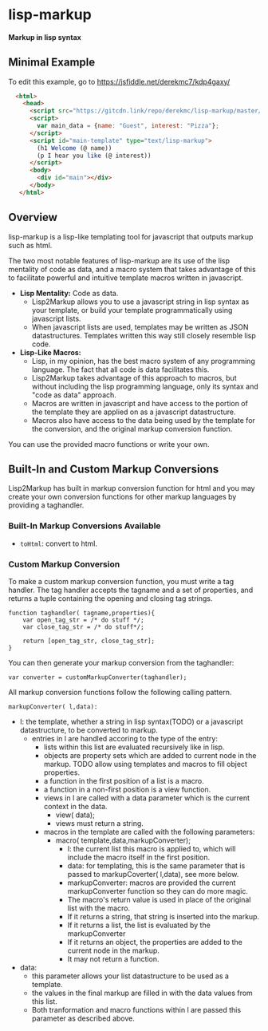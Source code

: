 

# lisp-markup
#### Markup in lisp syntax


## Minimal Example
To edit this example, go to https://jsfiddle.net/derekmc7/kdp4gaxy/
```html
  <html>
    <head>
      <script src="https://gitcdn.link/repo/derekmc/lisp-markup/master/lisp_markup_bundle.js"></script>
      <script>
        var main_data = {name: "Guest", interest: "Pizza"};
      </script>
      <script id="main-template" type="text/lisp-markup">
        (h1 Welcome (@ name))
        (p I hear you like (@ interest))
      </script>
      <body>
        <div id="main"></div>
      </body>
   </html>
```

## Overview

lisp-markup is a lisp-like templating tool for javascript that outputs markup such as html.

The two most notable features of lisp-markup are its use of the lisp mentality of code as data,
and a macro system that takes advantage of this to facilitate powerful and intuitive template macros written in javascript.
 * __Lisp Mentality:__ Code as data.
   * Lisp2Markup allows you to use a javascript string in lisp syntax as your template, or build your template programmatically using javascript lists.
   * When javascript lists are used, templates may be written as JSON datastructures.  Templates written this way still closely resemble lisp code.
 * __Lisp-Like Macros:__
   * Lisp, in my opinion, has the best macro system of any programming language.
     The fact that all code is data facilitates this.
   * Lisp2Markup takes advantage of this approach to macros, but without including the lisp programming language, only its syntax and "code as data" approach.
   * Macros are written in javascript and have access to the portion of the template they are applied on as a javascript datastructure.
   * Macros also have access to the data being used by the template for the conversion, and the original markup conversion function.
     

You can use the provided macro functions or write your own.

## Built-In and Custom Markup Conversions

Lisp2Markup has built in markup conversion function for html and you may create your own conversion
functions for other markup languages by providing a taghandler.

### Built-In Markup Conversions Available

 * <code>toHtml</code>: convert to html.

### Custom Markup Conversion

To make a custom markup conversion function, you must write a tag handler.
The tag handler accepts the tagname and a set of properties,
and returns a tuple containing the opening and closing tag strings.

    function taghandler( tagname,properties){
        var open_tag_str = /* do stuff */;
        var close_tag_str = /* do stuff*/;

        return [open_tag_str, close_tag_str];
    }
    
You can then generate your markup conversion from the taghandler: 

    var converter = customMarkupConverter(taghandler);


All markup conversion functions follow the following calling pattern.

    markupConverter( l,data):


  * l: the template, whether a string in lisp syntax(TODO) or a javascript datastructure, to be converted to markup.
    * entries in l are handled accoring to the type of the entry:
      - lists within this list are evaluated recursively like in lisp.
      - objects are property sets which are added to current node in the markup. TODO allow using templates and macros to fill object properties.
      - a function in the first position of a list is a macro.
      - a function in a non-first position is a view function.
      - views in l are called with a data parameter which is the current context in the data.
         * view( data);
         * views must return a string.
      - macros in the template are called with the following parameters:
         * macro( template,data,markupConverter);
           - l: the current list this macro is applied to,
                which will include the macro itself in the first position.
           - data: for templating, this is the same parameter that is passed to markupCoverter( l,data), see more below.
           - markupConverter: macros are provided the current markupConverter function so they can do more magic.
           * The macro's return value is used in place of the original list with the macro.
           * If it returns a string, that string is inserted into the markup.
           * If it returns a list, the list is evaluated by the markupConverter
           * If it returns an object, the properties are added to the current node in the markup.
           * It may not return a function. 
  * data:
    * this parameter allows your list datastructure to be used as a template.
    * the values in the final markup are filled in with the data values from this list.
    * Both tranformation and macro functions within l are passed this parameter as described above.
 

